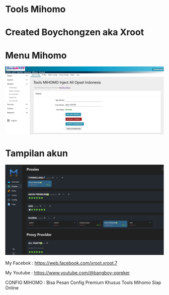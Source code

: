 # Tools Mihomo

# Created Boychongzen aka Xroot

#  Menu Mihomo
![be](https://raw.githubusercontent.com/boychongzen18/mihomo/refs/heads/main/MIHOMO.jpg)
#  Tampilan akun
![be](https://raw.githubusercontent.com/boychongzen18/mihomo/refs/heads/main/mihomo.jpg)



My Facebok    : https://web.facebook.com/xroot.xroot.7


My Youtube    : https://www.youtube.com/@bangboy-opreker

CONFIG MIHOMO   : Bisa Pesan Config Premium Khusus Tools Mihomo Siap Online
